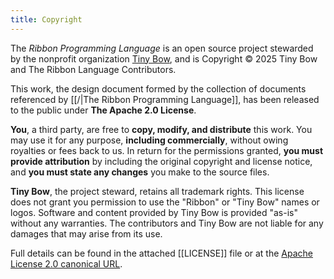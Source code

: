 ```yaml
---
title: Copyright
---
```


The *Ribbon Programming Language* is an open source project stewarded by the
nonprofit organization [Tiny Bow](https://tinybow.org), and is Copyright © 2025
Tiny Bow and The Ribbon Language Contributors.

This work, the design document formed by the collection of documents referenced
by [[/|The Ribbon Programming Language]], has been released to the public under
**The Apache 2.0 License**.

**You**, a third party, are free to **copy, modify, and distribute** this work.
You may use it for any purpose, **including commercially**, without owing
royalties or fees back to us. In return for the permissions granted, **you must
provide attribution** by including the original copyright and license notice,
and **you must state any changes** you make to the source files.

**Tiny Bow**, the project steward, retains all trademark rights. This license
does not grant you permission to use the "Ribbon" or "Tiny Bow" names or logos.
Software and content provided by Tiny Bow is provided "as-is" without any
warranties. The contributors and Tiny Bow are not liable for any damages that
may arise from its use.

Full details can be found in the attached [[LICENSE]] file or at the
[Apache License 2.0 canonical URL](https://www.apache.org/licenses/LICENSE-2.0).